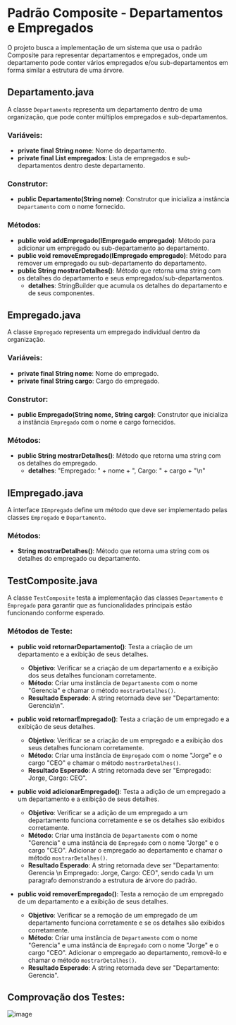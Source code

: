 # Padrão Composite - Departamentos e Empregados
O projeto busca a implementação de um sistema que usa o padrão Composite para representar departamentos e empregados, onde um departamento pode conter vários empregados e/ou sub-departamentos em forma similar a estrutura de uma árvore.

## Departamento.java

A classe `Departamento` representa um departamento dentro de uma organização, que pode conter múltiplos empregados e sub-departamentos.

### Variáveis:

-   **private final String nome**: Nome do departamento.
-   **private final List<IEmpregado> empregados**: Lista de empregados e sub-departamentos dentro deste departamento.

### Construtor:

-   **public Departamento(String nome)**: Construtor que inicializa a instância `Departamento` com o nome fornecido.

### Métodos:

-   **public void addEmpregado(IEmpregado empregado)**: Método para adicionar um empregado ou sub-departamento ao departamento.
-   **public void removeEmpregado(IEmpregado empregado)**: Método para remover um empregado ou sub-departamento do departamento.
-   **public String mostrarDetalhes()**: Método que retorna uma string com os detalhes do departamento e seus empregados/sub-departamentos.
    -   **detalhes**: StringBuilder que acumula os detalhes do departamento e de seus componentes.

## Empregado.java

A classe `Empregado` representa um empregado individual dentro da organização.

### Variáveis:

-   **private final String nome**: Nome do empregado.
-   **private final String cargo**: Cargo do empregado.

### Construtor:

-   **public Empregado(String nome, String cargo)**: Construtor que inicializa a instância `Empregado` com o nome e cargo fornecidos.

### Métodos:

-   **public String mostrarDetalhes()**: Método que retorna uma string com os detalhes do empregado.
    -   **detalhes**: "Empregado: " + nome + ", Cargo: " + cargo + "\n"

## IEmpregado.java

A interface `IEmpregado` define um método que deve ser implementado pelas classes `Empregado` e `Departamento`.

### Métodos:

-   **String mostrarDetalhes()**: Método que retorna uma string com os detalhes do empregado ou departamento.

## TestComposite.java

A classe `TestComposite` testa a implementação das classes `Departamento` e `Empregado` para garantir que as funcionalidades principais estão funcionando conforme esperado.

### Métodos de Teste:

-   **public void retornarDepartamento()**: Testa a criação de um departamento e a exibição de seus detalhes.
    
    -   **Objetivo**: Verificar se a criação de um departamento e a exibição dos seus detalhes funcionam corretamente.
    -   **Método**: Criar uma instância de `Departamento` com o nome "Gerencia" e chamar o método `mostrarDetalhes()`.
    -   **Resultado Esperado**: A string retornada deve ser "Departamento: Gerencia\n".
-   **public void retornarEmpregado()**: Testa a criação de um empregado e a exibição de seus detalhes.
    
    -   **Objetivo**: Verificar se a criação de um empregado e a exibição dos seus detalhes funcionam corretamente.
    -   **Método**: Criar uma instância de `Empregado` com o nome "Jorge" e o cargo "CEO" e chamar o método `mostrarDetalhes()`.
    -   **Resultado Esperado**: A string retornada deve ser "Empregado: Jorge, Cargo: CEO".
-   **public void adicionarEmpregado()**: Testa a adição de um empregado a um departamento e a exibição de seus detalhes.
    
    -   **Objetivo**: Verificar se a adição de um empregado a um departamento funciona corretamente e se os detalhes são exibidos corretamente.
    -   **Método**: Criar uma instância de `Departamento` com o nome "Gerencia" e uma instância de `Empregado` com o nome "Jorge" e o cargo "CEO". Adicionar o empregado ao departamento e chamar o método `mostrarDetalhes()`.
    -   **Resultado Esperado**: A string retornada deve ser "Departamento: Gerencia \n Empregado: Jorge, Cargo: CEO", sendo cada \n um paragrafo demonstrando a estrutura de árvore do padrão.
-   **public void removerEmpregado()**: Testa a remoção de um empregado de um departamento e a exibição de seus detalhes.
    -   **Objetivo**: Verificar se a remoção de um empregado de um departamento funciona corretamente e se os detalhes são exibidos corretamente.
    -   **Método**: Criar uma instância de `Departamento` com o nome "Gerencia" e uma instância de `Empregado` com o nome "Jorge" e o cargo "CEO". Adicionar o empregado ao departamento, removê-lo e chamar o método `mostrarDetalhes()`.
    -   **Resultado Esperado**: A string retornada deve ser "Departamento: Gerencia".

## Comprovação dos Testes:
![image](https://github.com/JotaVS/AtividadePadraoProjeto/assets/114262723/7ad52b8b-963a-4c5b-b602-cda33386475a)
